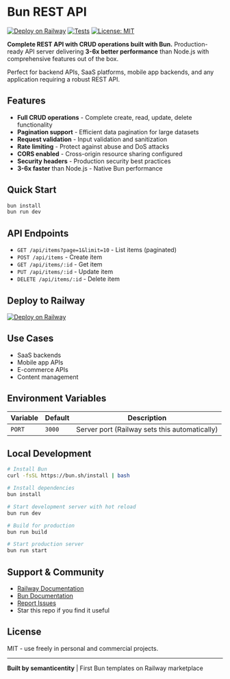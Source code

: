 # Bun REST API

[![Deploy on Railway](https://railway.app/button.svg)](https://railway.app/template/YOUR-CODE)
[![Tests](https://github.com/semanticentity/railway-bun-templates/workflows/Tests/badge.svg)](https://github.com/semanticentity/railway-bun-templates/actions)
[![License: MIT](https://img.shields.io/badge/License-MIT-yellow.svg)](https://opensource.org/licenses/MIT)

**Complete REST API with CRUD operations built with Bun.** Production-ready API server delivering **3-6x better performance** than Node.js with comprehensive features out of the box.

Perfect for backend APIs, SaaS platforms, mobile app backends, and any application requiring a robust REST API.

## Features

- **Full CRUD operations** - Complete create, read, update, delete functionality
- **Pagination support** - Efficient data pagination for large datasets
- **Request validation** - Input validation and sanitization
- **Rate limiting** - Protect against abuse and DoS attacks
- **CORS enabled** - Cross-origin resource sharing configured
- **Security headers** - Production security best practices
- **3-6x faster** than Node.js - Native Bun performance

## Quick Start

```bash
bun install
bun run dev
```

## API Endpoints

- `GET /api/items?page=1&limit=10` - List items (paginated)
- `POST /api/items` - Create item
- `GET /api/items/:id` - Get item
- `PUT /api/items/:id` - Update item
- `DELETE /api/items/:id` - Delete item

## Deploy to Railway

[![Deploy on Railway](https://railway.app/button.svg)](https://railway.app/template/YOUR-CODE)

## Use Cases

- SaaS backends
- Mobile app APIs
- E-commerce APIs
- Content management

## Environment Variables

| Variable | Default | Description |
|----------|---------|-------------|
| `PORT` | `3000` | Server port (Railway sets this automatically) |

## Local Development

```bash
# Install Bun
curl -fsSL https://bun.sh/install | bash

# Install dependencies
bun install

# Start development server with hot reload
bun run dev

# Build for production
bun run build

# Start production server
bun run start
```

## Support & Community

- [Railway Documentation](https://docs.railway.com)
- [Bun Documentation](https://bun.sh/docs)
- [Report Issues](https://github.com/semanticentity/railway-bun-templates/issues)
- Star this repo if you find it useful

## License

MIT - use freely in personal and commercial projects.

---

**Built by semanticentity** | First Bun templates on Railway marketplace
